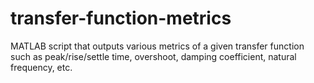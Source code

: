 # transfer-function-metrics
MATLAB script that outputs various metrics of a given transfer function such as peak/rise/settle time, overshoot, damping coefficient, natural frequency, etc.

